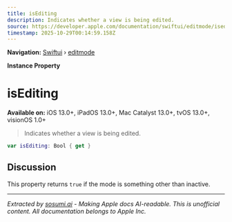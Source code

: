 ```yaml
---
title: isEditing
description: Indicates whether a view is being edited.
source: https://developer.apple.com/documentation/swiftui/editmode/isediting
timestamp: 2025-10-29T00:14:59.158Z
---
```


**Navigation:** [Swiftui](/documentation/swiftui) › [editmode](/documentation/swiftui/editmode)

**Instance Property**

# isEditing

**Available on:** iOS 13.0+, iPadOS 13.0+, Mac Catalyst 13.0+, tvOS 13.0+, visionOS 1.0+

> Indicates whether a view is being edited.

```swift
var isEditing: Bool { get }
```

## Discussion

This property returns `true` if the mode is something other than inactive.

---

*Extracted by [sosumi.ai](https://sosumi.ai) - Making Apple docs AI-readable.*
*This is unofficial content. All documentation belongs to Apple Inc.*
